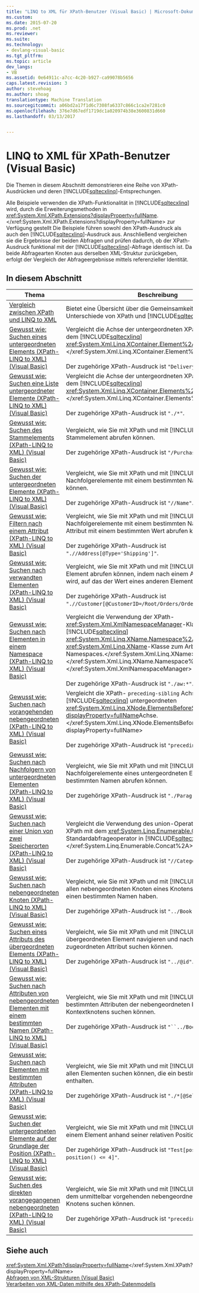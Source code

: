 ```yaml
---
title: "LINQ to XML für XPath-Benutzer (Visual Basic) | Microsoft-Dokumentation"
ms.custom: 
ms.date: 2015-07-20
ms.prod: .net
ms.reviewer: 
ms.suite: 
ms.technology:
- devlang-visual-basic
ms.tgt_pltfrm: 
ms.topic: article
dev_langs:
- VB
ms.assetid: 0e64911c-a7cc-4c20-b927-ca99078b5656
caps.latest.revision: 3
author: stevehoag
ms.author: shoag
translationtype: Machine Translation
ms.sourcegitcommit: a06bd2a17f1d6c7308fa6337c866c1ca2e7281c0
ms.openlocfilehash: 376e7d67edf1719dc1a020974b38e3600831d660
ms.lasthandoff: 03/13/2017


---
```

# <a name="linq-to-xml-for-xpath-users-visual-basic"></a>LINQ to XML für XPath-Benutzer (Visual Basic)
Die Themen in diesem Abschnitt demonstrieren eine Reihe von XPath-Ausdrücken und deren [!INCLUDE[sqltecxlinq](../../../../csharp/programming-guide/concepts/linq/includes/sqltecxlinq_md.md)]-Entsprechungen.  
  
 Alle Beispiele verwenden die XPath-Funktionalität in [!INCLUDE[sqltecxlinq](../../../../csharp/programming-guide/concepts/linq/includes/sqltecxlinq_md.md)] wird, durch die Erweiterungsmethoden in <xref:System.Xml.XPath.Extensions?displayProperty=fullName>.</xref:System.Xml.XPath.Extensions?displayProperty=fullName> zur Verfügung gestellt Die Beispiele führen sowohl den XPath-Ausdruck als auch den [!INCLUDE[sqltecxlinq](../../../../csharp/programming-guide/concepts/linq/includes/sqltecxlinq_md.md)]-Ausdruck aus. Anschließend vergleichen sie die Ergebnisse der beiden Abfragen und prüfen dadurch, ob der XPath-Ausdruck funktional mit der [!INCLUDE[sqltecxlinq](../../../../csharp/programming-guide/concepts/linq/includes/sqltecxlinq_md.md)]-Abfrage identisch ist. Da beide Abfragearten Knoten aus derselben XML-Struktur zurückgeben, erfolgt der Vergleich der Abfrageergebnisse mittels referenzieller Identität.  
  
## <a name="in-this-section"></a>In diesem Abschnitt  
  
|Thema|Beschreibung|  
|-----------|-----------------|  
|[Vergleich zwischen XPath und LINQ to XML](../../../../visual-basic/programming-guide/concepts/linq/comparison-of-xpath-and-linq-to-xml.md)|Bietet eine Übersicht über die Gemeinsamkeiten und Unterschiede von XPath und [!INCLUDE[sqltecxlinq](../../../../csharp/programming-guide/concepts/linq/includes/sqltecxlinq_md.md)].|  
|[Gewusst wie: Suchen eines untergeordneten Elements (XPath-LINQ to XML) (Visual Basic)](../../../../visual-basic/programming-guide/concepts/linq/how-to-find-a-child-element-xpath-linq-to-xml.md)|Vergleicht die Achse der untergeordneten XPath-Element mit dem [!INCLUDE[sqltecxlinq](../../../../csharp/programming-guide/concepts/linq/includes/sqltecxlinq_md.md)] <xref:System.Xml.Linq.XContainer.Element%2A>-Methode.</xref:System.Xml.Linq.XContainer.Element%2A><br /><br /> Der zugehörige XPath-Ausdruck ist `"DeliveryNotes"`.|  
|[Gewusst wie: Suchen eine Liste untergeordneter Elemente (XPath-LINQ to XML) (Visual Basic)](../../../../visual-basic/programming-guide/concepts/linq/how-to-find-a-list-of-child-elements-xpath-linq-to-xml.md)|Vergleicht die Achse der untergeordneten XPath-Elemente mit dem [!INCLUDE[sqltecxlinq](../../../../csharp/programming-guide/concepts/linq/includes/sqltecxlinq_md.md)] <xref:System.Xml.Linq.XContainer.Elements%2A>Achse.</xref:System.Xml.Linq.XContainer.Elements%2A><br /><br /> Der zugehörige XPath-Ausdruck ist `"./*"`.|  
|[Gewusst wie: Suchen des Stammelements (XPath-LINQ to XML) (Visual Basic)](../../../../visual-basic/programming-guide/concepts/linq/how-to-find-the-root-element-xpath-linq-to-xml.md)|Vergleicht, wie Sie mit XPath und mit [!INCLUDE[sqltecxlinq](../../../../csharp/programming-guide/concepts/linq/includes/sqltecxlinq_md.md)] das Stammelement abrufen können.<br /><br /> Der zugehörige XPath-Ausdruck ist `"/PurchaseOrders"`.|  
|[Gewusst wie: Suchen der untergeordneten Elemente (XPath-LINQ to XML) (Visual Basic)](../../../../visual-basic/programming-guide/concepts/linq/how-to-find-descendant-elements-xpath-linq-to-xml.md)|Vergleicht, wie Sie mit XPath und mit [!INCLUDE[sqltecxlinq](../../../../csharp/programming-guide/concepts/linq/includes/sqltecxlinq_md.md)] die Nachfolgerelemente mit einem bestimmten Namen abrufen können.<br /><br /> Der zugehörige XPath-Ausdruck ist `"//Name"`.|  
|[Gewusst wie: Filtern nach einem Attribut (XPath-LINQ to XML) (Visual Basic)](../../../../visual-basic/programming-guide/concepts/linq/how-to-filter-on-an-attribute-xpath-linq-to-xml.md)|Vergleicht, wie Sie mit XPath und mit [!INCLUDE[sqltecxlinq](../../../../csharp/programming-guide/concepts/linq/includes/sqltecxlinq_md.md)] die Nachfolgerelemente mit einem bestimmten Namen und mit einem Attribut mit einem bestimmten Wert abrufen können.<br /><br /> Der zugehörige XPath-Ausdruck ist `".//Address[@Type='Shipping']"`.|  
|[Gewusst wie: Suchen nach verwandten Elementen (XPath-LINQ to XML) (Visual Basic)](../../../../visual-basic/programming-guide/concepts/linq/how-to-find-related-elements-xpath-linq-to-xml.md)|Vergleicht, wie Sie mit XPath und mit [!INCLUDE[sqltecxlinq](../../../../csharp/programming-guide/concepts/linq/includes/sqltecxlinq_md.md)] ein Element abrufen können, indem nach einem Attribut ausgewählt wird, auf das der Wert eines anderen Elements verweist.<br /><br /> Der zugehörige XPath-Ausdruck ist `".//Customer[@CustomerID=/Root/Orders/Order[12]/CustomerID]"`.|  
|[Gewusst wie: Suchen nach Elementen in einem Namespace (XPath-LINQ to XML) (Visual Basic)](../../../../visual-basic/programming-guide/concepts/linq/how-to-find-elements-in-a-namespace.md)|Vergleicht die Verwendung der XPath- <xref:System.Xml.XmlNamespaceManager>-Klasse mit der [!INCLUDE[sqltecxlinq](../../../../csharp/programming-guide/concepts/linq/includes/sqltecxlinq_md.md)] <xref:System.Xml.Linq.XName.Namespace%2A>Eigenschaft der <xref:System.Xml.Linq.XName>-Klasse zum Arbeiten mit XML-Namespaces.</xref:System.Xml.Linq.XName> </xref:System.Xml.Linq.XName.Namespace%2A> </xref:System.Xml.XmlNamespaceManager><br /><br /> Der zugehörige XPath-Ausdruck ist `"./aw:*"`.|  
|[Gewusst wie: Suchen nach vorangehenden nebengeordneten (XPath-LINQ to XML) (Visual Basic)](../../../../visual-basic/programming-guide/concepts/linq/how-to-find-preceding-siblings-xpath-linq-to-xml.md)|Vergleicht die XPath- `preceding-sibling` Achse der [!INCLUDE[sqltecxlinq](../../../../csharp/programming-guide/concepts/linq/includes/sqltecxlinq_md.md)] untergeordneten <xref:System.Xml.Linq.XNode.ElementsBeforeSelf%2A?displayProperty=fullName>Achse.</xref:System.Xml.Linq.XNode.ElementsBeforeSelf%2A?displayProperty=fullName><br /><br /> Der zugehörige XPath-Ausdruck ist `"preceding-sibling::*"`.|  
|[Gewusst wie: Suchen nach Nachfolgern von untergeordneten Elementen (XPath-LINQ to XML) (Visual Basic)](../../../../visual-basic/programming-guide/concepts/linq/how-to-find-descendants-of-a-child-element-xpath-linq-to-xml.md)|Vergleicht, wie Sie mit XPath und mit [!INCLUDE[sqltecxlinq](../../../../csharp/programming-guide/concepts/linq/includes/sqltecxlinq_md.md)] die Nachfolgerelemente eines untergeordneten Elements mit einem bestimmten Namen abrufen können.<br /><br /> Der zugehörige XPath-Ausdruck ist `"./Paragraph//Text/text()"`.|  
|[Gewusst wie: Suchen nach einer Union von zwei Speicherorten (XPath-LINQ to XML) (Visual Basic)](../../../../visual-basic/programming-guide/concepts/linq/how-to-find-a-union-of-two-location-paths-xpath.md)|Vergleicht die Verwendung des union-Operators, `&#124;`, in XPath mit dem <xref:System.Linq.Enumerable.Concat%2A>-Standardabfrageoperator in [!INCLUDE[sqltecxlinq](../../../../csharp/programming-guide/concepts/linq/includes/sqltecxlinq_md.md)].</xref:System.Linq.Enumerable.Concat%2A><br /><br /> Der zugehörige XPath-Ausdruck ist `"//Category&#124;//Price"`.|  
|[Gewusst wie: Suchen nach nebengeordneten Knoten (XPath-LINQ to XML) (Visual Basic)](../../../../visual-basic/programming-guide/concepts/linq/how-to-find-sibling-nodes-xpath-linq-to-xml.md)|Vergleicht, wie Sie mit XPath und mit [!INCLUDE[sqltecxlinq](../../../../csharp/programming-guide/concepts/linq/includes/sqltecxlinq_md.md)] nach allen nebengeordneten Knoten eines Knotens suchen können, die einen bestimmten Namen haben.<br /><br /> Der zugehörige XPath-Ausdruck ist `"../Book"`.|  
|[Gewusst wie: Suchen eines Attributs des übergeordneten Elements (XPath-LINQ to XML) (Visual Basic)](../../../../visual-basic/programming-guide/concepts/linq/how-to-find-an-attribute-of-the-parent-xpath-linq-to-xml.md)|Vergleicht, wie Sie mit XPath und mit [!INCLUDE[sqltecxlinq](../../../../csharp/programming-guide/concepts/linq/includes/sqltecxlinq_md.md)] zum übergeordneten Element navigieren und nach einem zugeordneten Attribut suchen können.<br /><br /> Der zugehörige XPath-Ausdruck ist `"../@id"`.|  
|[Gewusst wie: Suchen nach Attributen von nebengeordneten Elementen mit einem bestimmten Namen (XPath-LINQ to XML) (Visual Basic)](../../../../visual-basic/programming-guide/concepts/linq/how-to-find-attributes-of-siblings-with-a-specific-name.md)|Vergleicht, wie Sie mit XPath und mit [!INCLUDE[sqltecxlinq](../../../../csharp/programming-guide/concepts/linq/includes/sqltecxlinq_md.md)] nach bestimmten Attributen der nebengeordneten Knoten des Kontextknotens suchen können.<br /><br /> Der zugehörige XPath-Ausdruck ist `"``../Book/@id``"`.|  
|[Gewusst wie: Suchen nach Elementen mit bestimmten Attributen (XPath-LINQ to XML) (Visual Basic)](../../../../visual-basic/programming-guide/concepts/linq/how-to-find-elements-with-a-specific-attribute.md)|Vergleicht, wie Sie mit XPath und mit [!INCLUDE[sqltecxlinq](../../../../csharp/programming-guide/concepts/linq/includes/sqltecxlinq_md.md)] nach allen Elementen suchen können, die ein bestimmtes Attribut enthalten.<br /><br /> Der zugehörige XPath-Ausdruck ist `"./*[@Select]"`.|  
|[Gewusst wie: Suchen der untergeordneten Elemente auf der Grundlage der Position (XPath-LINQ to XML) (Visual Basic)](../../../../visual-basic/programming-guide/concepts/linq/how-to-find-child-elements-based-on-position.md)|Vergleicht, wie Sie mit XPath und mit [!INCLUDE[sqltecxlinq](../../../../csharp/programming-guide/concepts/linq/includes/sqltecxlinq_md.md)] nach einem Element anhand seiner relativen Position suchen können.<br /><br /> Der zugehörige XPath-Ausdruck ist `"Test[position() >= 2 and position() <= 4]"`.|  
|[Gewusst wie: Suchen des direkten vorangegangenen nebengeordneten (XPath-LINQ to XML) (Visual Basic)](../../../../visual-basic/programming-guide/concepts/linq/how-to-find-the-immediate-preceding-sibling-xpath-linq-to-xml.md)|Vergleicht, wie Sie mit XPath und mit [!INCLUDE[sqltecxlinq](../../../../csharp/programming-guide/concepts/linq/includes/sqltecxlinq_md.md)] nach dem unmittelbar vorgehenden nebengeordneten Knoten eines Knotens suchen können.<br /><br /> Der zugehörige XPath-Ausdruck ist `"preceding-sibling::*[1]"`.|  
  
## <a name="see-also"></a>Siehe auch  
 <xref:System.Xml.XPath?displayProperty=fullName></xref:System.Xml.XPath?displayProperty=fullName>   
 [Abfragen von XML-Strukturen (Visual Basic)](../../../../visual-basic/programming-guide/concepts/linq/querying-xml-trees.md)   
 [Verarbeiten von XML-Daten mithilfe des XPath-Datenmodells](http://msdn.microsoft.com/library/536c6fce-1453-4654-9c72-bca54d47e081)

